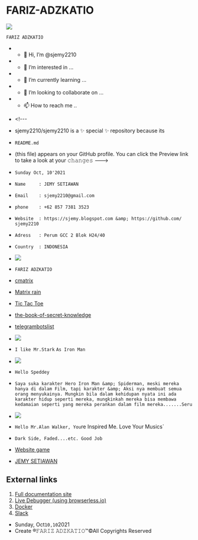 # FARIZ-ADZKATIO

![](https://assets.dcoder.tech/61381f035dac330612ecaca0/6162394fd1531a060ff2c2b0/storageemulated0pictures155.jpg) 

`𝙵𝙰𝚁𝙸𝚉 𝙰𝙳𝚉𝙺𝙰𝚃𝙸𝙾` 
- - 👋 Hi, I’m @sjemy2210 
- - 👀 I’m interested in ... 
- - 🌱 I’m currently learning ... 
- - 💞️ I’m looking to collaborate on ... 
- - 📫 How to reach me .. 
-  &lt;!--- 
-  sjemy2210/sjemy2210 is a ✨ special ✨ repository because its 
-  `README.md` 
-  (this file) appears on your GitHub profile. You can click the Preview link to take a look at your 𝚌𝚑𝚊𝚗𝚐𝚎𝚜 --->
-  `𝚂𝚞𝚗𝚍𝚊𝚢 𝙾𝚌𝚝, 10'2021` 
-  `𝙽𝚊𝚖𝚎     : 𝙹𝙴𝙼𝚈 𝚂𝙴𝚃𝙸𝙰𝚆𝙰𝙽` 
-  `𝙴𝚖𝚊𝚒𝚕    : 𝚜𝚓𝚎𝚖𝚢2210@𝚐𝚖𝚊𝚒𝚕.𝚌𝚘𝚖` 
-  `𝚙𝚑𝚘𝚗𝚎    : +62 857 7381 3523` 
-  `𝚆𝚎𝚋𝚜𝚒𝚝𝚎  : 𝚑𝚝𝚝𝚙𝚜://𝚜𝚓𝚎𝚖𝚢.𝚋𝚕𝚘𝚐𝚜𝚙𝚘𝚝.𝚌𝚘𝚖 &amp; 𝚑𝚝𝚝𝚙𝚜://𝚐𝚒𝚝𝚑𝚞𝚋.𝚌𝚘𝚖/𝚜𝚓𝚎𝚖𝚢2210` 
-  `𝙰𝚍𝚛𝚎𝚜𝚜   : 𝙿𝚎𝚛𝚞𝚖 𝙶𝙲𝙲 2 𝙱𝚕𝚘𝚔 𝙷24/40` 
-  `𝙲𝚘𝚞𝚗𝚝𝚛𝚢  : 𝙸𝙽𝙳𝙾𝙽𝙴𝚂𝙸𝙰` 
-  ![](https://assets.dcoder.tech/61381f035dac330612ecaca0/616242c8a81900060c73e31d/acc1docencoded3onmzmdes9wvznbnhoy-psfvzonvrkgk9j6ubfty40v8erap456s.null) 
-  `FARIZ ADZKATIO` 
-  [cmatrix](https://code.dcoder.tech/files/project/61519f7817efff1955b3668f/cmatrix) 
-  [Matrix rain](https://code.dcoder.tech/files/design/61611193d1531a060ff1e911/matrix-rain) 
-  [Tic Tac Toe](https://code.dcoder.tech/files/design/615ad00c3d298106a18ffb0e/tic-tac-toe) 
-  [the-book-of-secret-knowledge](https://code.dcoder.tech/files/project/615327c8bbc3166ffce18cc5/the-book-of-secret-knowledge) 
-  [telegrambotslist](https://code.dcoder.tech/files/project/615326ef17efffa0d6b400dc/telegrambotslist) 
-  ![](https://assets.dcoder.tech/61381f035dac330612ecaca0/616242c8a81900060c73e31d/acc1docencodedaher2otxqfmxk_inzjsgxnbyd22pwsuilfu3qd_hmvyvixr-llc_va.jpg) 
-  `I like Mr.Stark` `As Iron Man`  
-  ![](https://assets.dcoder.tech/61381f035dac330612ecaca0/616242c8a81900060c73e31d/acc1docencodedghhtkm1nq3xri85ti2j6nggqprfqry2eb6u-8htnekaz3si76lesag.jpg) 
-  `Hello Speddey`  
-  `Saya suka karakter Hero Iron Man &amp; Spiderman, meski mereka hanya di dalam Film, tapi karakter &amp; Aksi nya membuat semua orang menyukainya. Mungkin bila dalam kehidupan nyata ini ada karakter hidup seperti mereka, mungkinkah mereka bisa membawa kedamaian seperti yang mereka perankan dalam film mereka.......Seru ` 

-  ![](https://assets.dcoder.tech/61381f035dac330612ecaca0/616242c8a81900060c73e31d/acc1docencodeds4ykwfbdcyiz9rk7fhn8zfmucipkjevejxsidpkhuownpm5r96zusw.null) 
-  `Hello Mr.Alan Walker, You`re Inspired Me. Love Your Musics` 
-  `Dark Side, Faded....etc. Good Job`  
-  [Website   game](https://code.dcoder.tech/files/design/6157c1c847891b05b9853358/website-game) 
-  [JEMY SETIAWAN](https://code.dcoder.tech/files/article/61610783d1531a060ff1e38a/jemy-setiawan) 
## External links

1. [Full documentation site](https://docs.browserless.io/)
2. [Live Debugger (using browserless.io)](https://chrome.browserless.io/)
3. [Docker](https://hub.docker.com/r/browserless/chrome/)
4. [Slack](https://join.slack.com/t/browserless/shared_invite/enQtMzA3OTMwNjA3MzY1LTRmMWU5NjQ0MTQ2YTE2YmU3MzdjNmVlMmU4MThjM2UxODNmNzNlZjVkY2U2NjdkMzYyNTgyZTBiMmE3Nzg0MzY)


-  Sunday, Oct`10,10`2021 
-  Create ®𝙵𝙰𝚁𝙸𝚉 𝙰𝙳𝚉𝙺𝙰𝚃𝙸𝙾™️©All Copyrights Reserved
